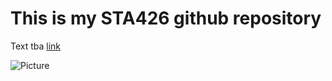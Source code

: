 # This is my STA426 github repository 

Text tba [link](https://cbb.ethz.ch)

![Picture](https://wiki.vseth.ethz.ch/display/1116VI/CBB+wiki?desktop=true&macroName=contributors&preview=/59507205/59507520/cbb.png)
